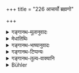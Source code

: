 +++
title = "226 आचार्यो ब्रह्मणो"

+++

<details><summary>गङ्गानथ-मूलानुवादः</summary>

The preceptor is the embodiment of Brahman; the father is the embodiment of Prajāpati; the Mother is the embodiment of the earth, and one’s own brother is the embodiment of the self.—(226)
</details>

<details><summary>मेधातिथिः</summary>

पूर्वस्यायम् अर्थवादः । यत् परं ब्रह्म वेदान्तोपनिषत्प्रसिद्धं तस्य **आचार्यो मूर्तिः** शरीरम् । मूर्तिर् इव् मूर्तिः । **प्रजापतेर्** हिरण्यगर्भस्य **पिता** । येयं **पृथिवी** सैव **माता,** भारसहत्वसामान्यात् । **भ्राता** च **स्वः** सोदर्यः **आत्मनः** क्षेत्रज्ञस्येति प्रशंसा । एते सर्वे देवतारूपाः महत्त्वयुक्ता अवमता घ्नन्ति, प्रसादिता अभिप्रेतैः कामैर् योजयन्ति । एवं तत्समा आचार्यादय इति स्तुतिः ॥ २.२२६ ॥
</details>

<details><summary>गङ्गानथ-भाष्यानुवादः</summary>

This verse is commendatory of what has gone above.

That supreme Brahmaṇ which is described in the Vedantic Upaniṣads—of that the Preceptor is the ‘*embodiment*’—*i.e*., he is as it were the very image of Brahman. ‘*The father is the embodiment of Prajāpati*’—*i.e*., Hiraṇyagarbha. The mother is the same as this earth,—both being equally capable; of bearing burdens. ‘*One’s own*’—*i.e*., uterine—‘*brother is the embodiment of the self*’—the conscious entity within the body.

All the gods here named are possessed of majestic greatness, and destroy one, if they are treated with disrespect, while if propitiated, they endow one with all desirable things; and similar to these are the preceptor and the rest; who thus become eulogised by this verse.—(226)
</details>

<details><summary>गङ्गानथ-टिप्पन्यः</summary>

This verse is quoted in *Smṛticandrikā* (Saṃskāra, p. 94).
</details>

<details><summary>गङ्गानथ-तुल्य-वाक्यानि</summary>

**(verses 225-228)  
**

See Comparative notes for [Verse 2.225].
</details>

<details><summary>Bühler</summary>

226	The teacher is the image of Brahman, the father the image of Pragipati (the lord of created beings), the mother the image of the earth, and an (elder) full brother the image of oneself.
</details>
